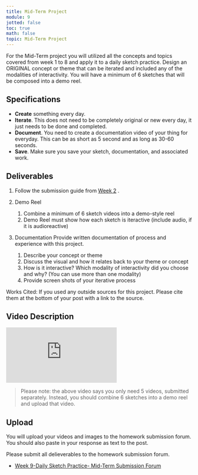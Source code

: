 ```yaml
---
title: Mid-Term Project
module: 9
jotted: false
toc: true
math: false
topic: Mid-Term Project
---
```


For the Mid-Term project you will utilized all the concepts and topics covered from week 1 to 8 and apply it to a daily sketch practice.  Design an ORIGINAL concept or theme that can be iterated and included any of the modalities of interactivity.  You will have a minimum of 6 sketches that will be composed into a demo reel. 

## Specifications

- **Create** something every day.
- **Iterate**. This does not need to be completely original or new every day, it just needs to be done and completed.
- **Document**. You need to create a documentation video of your thing for everyday. This can be as short as 5 second and as long as 30-60 seconds.
- **Save**. Make sure you save your sketch, documentation, and associated work.

## Deliverables

1. Follow the submission guide from [Week 2](https://montana-media-arts.github.io/340-interactive-art/modules/week-2/homework/) .

2. Demo Reel
	1. Combine a minimum of 6 sketch videos into a demo-style reel
	2. Demo Reel must show how each sketch is iteractive (include audio, if it is audioreactive)

3. Documentation 
   Provide written documentation of process and experience with this project.
	1. Describe your concept or theme
	2. Discuss the visual and how it relates back to your theme or concept
	3. How is it interactive? Which modality of interactivity did you choose and why? (You can use more than one modality)
	4. Provide screen shots of your iterative process

Works Cited: If you used any outside sources for this project.  Please cite them at the bottom of your post with a link to the source.

## Video Description

<div class="embed-responsive embed-responsive-16by9"><iframe class="embed-responsive-item" src="https://www.youtube.com/embed/e9duohvhga4" frameborder="0" allow="accelerometer; autoplay; encrypted-media; gyroscope; picture-in-picture" allowfullscreen></iframe></div>

> Please note: the above video says you only need 5 videos, submitted separately. Instead, you should combine 6 sketches into a demo reel and upload that video.

## Upload

You will upload your videos and images to the homework submission forum. You should also paste in your response as text to the post. 

Please submit all delieverables to the homework submission forum.

- [Week 9-Daily Sketch Practice- Mid-Term Submission Forum](https://moodle.umt.edu/mod/hsuforum/view.php?id=2299990)





